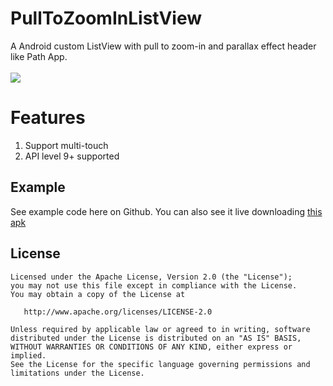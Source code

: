 # PullToZoomInListView
A Android custom ListView with pull to zoom-in and parallax effect header like Path App.<br>
<br>
![](https://github.com/matrixxun/PullToZoomInListView/raw/master/art/demo.gif)

# Features
1. Support multi-touch
2. API level 9+ supported

## Example
See example code here on Github. You can also see it live downloading [this apk](https://raw.githubusercontent.com/matrixxun/PullToZoomInListView/master/art/app-debug.apk)

License
--------


    Licensed under the Apache License, Version 2.0 (the "License");
    you may not use this file except in compliance with the License.
    You may obtain a copy of the License at

       http://www.apache.org/licenses/LICENSE-2.0

    Unless required by applicable law or agreed to in writing, software
    distributed under the License is distributed on an "AS IS" BASIS,
    WITHOUT WARRANTIES OR CONDITIONS OF ANY KIND, either express or implied.
    See the License for the specific language governing permissions and
    limitations under the License.

